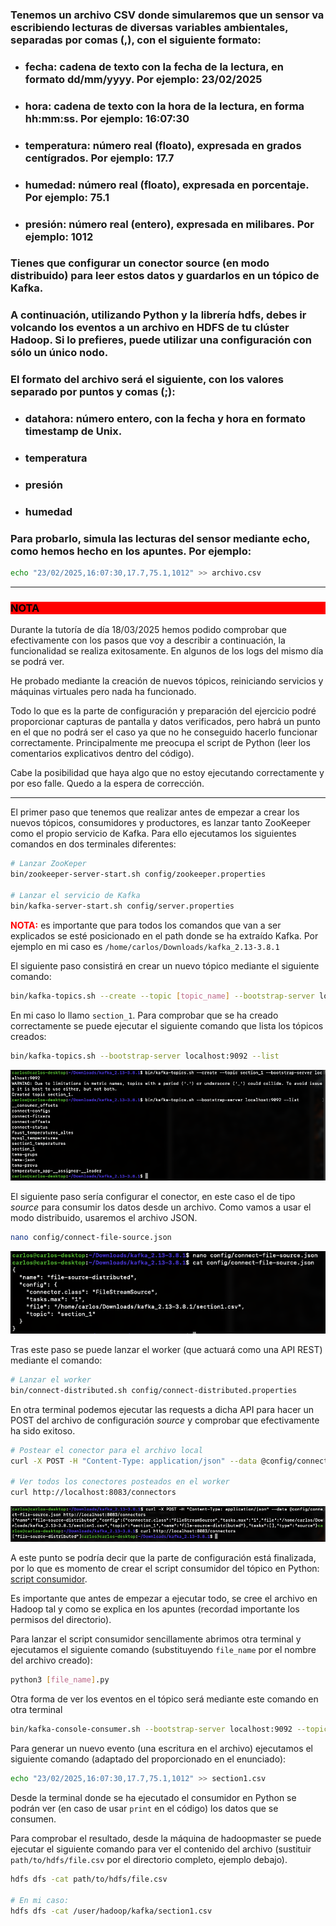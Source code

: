 ### Tenemos un archivo CSV donde simularemos que un sensor va escribiendo lecturas de diversas variables ambientales, separadas por comas (,), con el siguiente formato:

-  ### fecha: cadena de texto con la fecha de la lectura, en formato dd/mm/yyyy. Por ejemplo: 23/02/2025

-  ### hora: cadena de texto con la hora de la lectura, en forma hh:mm:ss. Por ejemplo: 16:07:30

-  ### temperatura: número real (floato), expresada en grados centígrados. Por ejemplo: 17.7

-  ### humedad: número real (floato), expresada en porcentaje. Por ejemplo: 75.1

-  ### presión: número real (entero), expresada en milibares. Por ejemplo: 1012

### Tienes que configurar un conector source (en modo distribuido) para leer estos datos y guardarlos en un tópico de Kafka.

### A continuación, utilizando Python y la librería hdfs, debes ir volcando los eventos a un archivo en HDFS de tu clúster Hadoop. Si lo prefieres, puede utilizar una configuración con sólo un único nodo.

### El formato del archivo será el siguiente, con los valores separado por puntos y comas (;):

-  ### datahora: número entero, con la fecha y hora en formato timestamp de Unix.

-  ### temperatura

-  ### presión

-  ### humedad

### Para probarlo, simula las lecturas del sensor mediante echo, como hemos hecho en los apuntes. Por ejemplo:

```bash
echo "23/02/2025,16:07:30,17.7,75.1,1012" >> archivo.csv
```

---

<h3 style="color: black; background-color: red">NOTA</h3>

Durante la tutoría de día 18/03/2025 hemos podido comprobar que efectivamente con los pasos que voy a describir a continuación, la funcionalidad se realiza exitosamente. En algunos de los logs del mismo día se podrá ver.

He probado mediante la creación de nuevos tópicos, reiniciando servicios y máquinas virtuales pero nada ha funcionado.

Todo lo que es la parte de configuración y preparación del ejercicio podré proporcionar capturas de pantalla y datos verificados, pero habrá un punto en el que no podrá ser el caso ya que no he conseguido hacerlo funcionar correctamente. Principalmente me preocupa el script de Python (leer los comentarios explicativos dentro del código).

Cabe la posibilidad que haya algo que no estoy ejecutando correctamente y por eso falle. Quedo a la espera de corrección.

---

El primer paso que tenemos que realizar antes de empezar a crear los nuevos tópicos, consumidores y productores, es lanzar tanto ZooKeeper como el propio servicio de Kafka. Para ello ejecutamos los siguientes comandos en dos terminales diferentes:

```bash
# Lanzar ZooKeper
bin/zookeeper-server-start.sh config/zookeeper.properties

# Lanzar el servicio de Kafka
bin/kafka-server-start.sh config/server.properties
```

<b style="color: red">NOTA:</b> es importante que para todos los comandos que van a ser explicados se esté posicionado en el path donde se ha extraído Kafka. Por ejemplo en mi caso es `/home/carlos/Downloads/kafka_2.13-3.8.1`

El siguiente paso consistirá en crear un nuevo tópico mediante el siguiente comando:

```bash
bin/kafka-topics.sh --create --topic [topic_name] --bootstrap-server localhost:9092
```

En mi caso lo llamo `section_1`. Para comprobar que se ha creado correctamente se puede ejecutar el siguiente comando que lista los tópicos creados:

```bash
bin/kafka-topics.sh --bootstrap-server localhost:9092 --list
```

![Listado de tópicos](screenshots/0%20new%20topic.png)

El siguiente paso sería configurar el conector, en este caso el de tipo _source_ para consumir los datos desde un archivo. Como vamos a usar el modo distribuido, usaremos el archivo JSON.

```bash
nano config/connect-file-source.json
```

![Connector source para archivos JSON](screenshots/1%20connect%20file%20source.png)

Tras este paso se puede lanzar el worker (que actuará como una API REST) mediante el comando:

```bash
# Lanzar el worker
bin/connect-distributed.sh config/connect-distributed.properties
```

En otra terminal podemos ejecutar las requests a dicha API para hacer un POST del archivo de configuración _source_ y comprobar que efectivamente ha sido exitoso.

```bash
# Postear el conector para el archivo local
curl -X POST -H "Content-Type: application/json" --data @config/connect-file-source.json http://localhost:8083/connectors

# Ver todos los conectores posteados en el worker
curl http://localhost:8083/connectors
```

![Connector source para archivos JSON](screenshots/2%20post%20connector.png)

A este punto se podría decir que la parte de configuración está finalizada, por lo que es momento de crear el script consumidor del tópico en Python: [script consumidor](./section1_hdfs_consumer.py).

Es importante que antes de empezar a ejecutar todo, se cree el archivo en Hadoop tal y como se explica en los apuntes (recordad importante los permisos del directorio).

Para lanzar el script consumidor sencillamente abrimos otra terminal y ejecutamos el siguiente comando (substituyendo `file_name` por el nombre del archivo creado):

```bash
python3 [file_name].py
```

Otra forma de ver los eventos en el tópico será mediante este comando en otra terminal

```bash
bin/kafka-console-consumer.sh --bootstrap-server localhost:9092 --topic section_1 --from-beginning
```

Para generar un nuevo evento (una escritura en el archivo) ejecutamos el siguiente comando (adaptado del proporcionado en el enunciado):

```bash
echo "23/02/2025,16:07:30,17.7,75.1,1012" >> section1.csv
```

Desde la terminal donde se ha ejecutado el consumidor en Python se podrán ver (en caso de usar `print` en el código) los datos que se consumen.

Para comprobar el resultado, desde la máquina de hadoopmaster se puede ejecutar el siguiente comando para ver el contenido del archivo (sustituir `path/to/hdfs/file.csv` por el directorio completo, ejemplo debajo).

```bash
hdfs dfs -cat path/to/hdfs/file.csv

# En mi caso:
hdfs dfs -cat /user/hadoop/kafka/section1.csv
```
